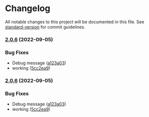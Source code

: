# Changelog

All notable changes to this project will be documented in this file. See [standard-version](https://github.com/conventional-changelog/standard-version) for commit guidelines.

### [2.0.6](/github.com/future-wd/hugo-contact-form-xhr/compare/v2.1.2...v2.0.6) (2022-09-05)


### Bug Fixes

* Debug message ([a123a03](/github.com/future-wd/hugo-contact-form-xhr/commit/a123a034490c108d94c4c2e8b286499d4c842819))
* working ([5cc2ea9](/github.com/future-wd/hugo-contact-form-xhr/commit/5cc2ea91227b5d7ee630720383bb53957e2373cc))

### [2.0.6](/github.com/future-wd/hugo-contact-form-xhr/compare/v2.1.2...v2.0.6) (2022-09-05)


### Bug Fixes

* Debug message ([a123a03](/github.com/future-wd/hugo-contact-form-xhr/commit/a123a034490c108d94c4c2e8b286499d4c842819))
* working ([5cc2ea9](/github.com/future-wd/hugo-contact-form-xhr/commit/5cc2ea91227b5d7ee630720383bb53957e2373cc))
